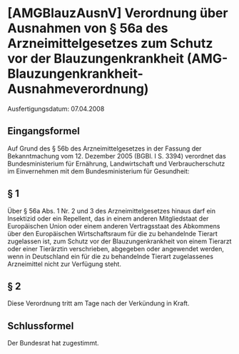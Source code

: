 # [AMGBlauzAusnV] Verordnung über Ausnahmen von § 56a des Arzneimittelgesetzes zum Schutz vor der Blauzungenkrankheit  (AMG-Blauzungenkrankheit-Ausnahmeverordnung)

Ausfertigungsdatum: 07.04.2008

 

## Eingangsformel

Auf Grund des § 56b des Arzneimittelgesetzes in der Fassung der Bekanntmachung vom 12. Dezember 2005 (BGBl. I S. 3394) verordnet das Bundesministerium für Ernährung, Landwirtschaft und Verbraucherschutz im Einvernehmen mit dem Bundesministerium für Gesundheit:


## § 1

Über § 56a Abs. 1 Nr. 2 und 3 des Arzneimittelgesetzes hinaus darf ein Insektizid oder ein Repellent, das in einem anderen Mitgliedstaat der Europäischen Union oder einem anderen Vertragsstaat des Abkommens über den Europäischen Wirtschaftsraum für die zu behandelnde Tierart zugelassen ist, zum Schutz vor der Blauzungenkrankheit von einem Tierarzt oder einer Tierärztin verschrieben, abgegeben oder angewendet werden, wenn in Deutschland ein für die zu behandelnde Tierart zugelassenes Arzneimittel nicht zur Verfügung steht.


## § 2

Diese Verordnung tritt am Tage nach der Verkündung in Kraft.


## Schlussformel

Der Bundesrat hat zugestimmt.
